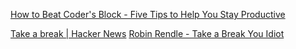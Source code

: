 
[How to Beat Coder's Block - Five Tips to Help You Stay Productive](https://www.freecodecamp.org/news/how-to-beat-coders-block-and-stay-productive)

[Take a break | Hacker News](https://news.ycombinator.com/item?id=33139297)
[Robin Rendle - Take a Break You Idiot](https://robinrendle.com/notes/take-a-break-you-idiot/)
